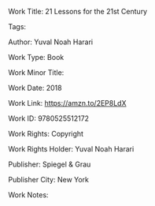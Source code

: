 Work Title: 21 Lessons for the 21st Century 

Tags: 

Author: Yuval Noah Harari

Work Type: Book 

Work Minor Title:  

Work Date: 2018

Work Link: https://amzn.to/2EP8LdX 

Work ID:  9780525512172

Work Rights:  Copyright

Work Rights Holder:  Yuval Noah Harari

Publisher:  Spiegel & Grau

Publisher City:  New York

Work Notes: 


